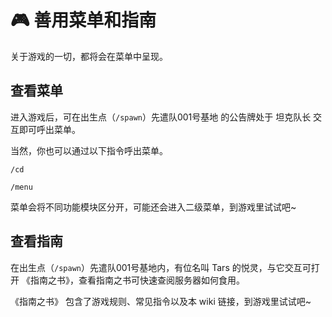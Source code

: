 # 🎮 善用菜单和指南

关于游戏的一切，都将会在菜单中呈现。

## 查看菜单

进入游戏后，可在出生点（`/spawn`）先遣队001号基地 的公告牌处于 坦克队长 交互即可呼出菜单。



当然，你也可以通过以下指令呼出菜单。

```
/cd
```

```
/menu
```

菜单会将不同功能模块区分开，可能还会进入二级菜单，到游戏里试试吧\~

## 查看指南

在出生点（`/spawn`）先遣队001号基地内，有位名叫 Tars 的悦灵，与它交互可打开 《指南之书》，查看指南之书可快速查阅服务器如何食用。

《指南之书》 包含了游戏规则、常见指令以及本 wiki 链接，到游戏里试试吧\~

